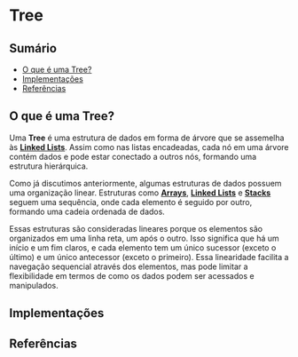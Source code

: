 # Tree

## Sumário

- [O que é uma Tree?](#o-que-é-uma-tree)
- [Implementações](#implementações)
- [Referências](#referências)

## O que é uma Tree?

Uma **Tree** é uma estrutura de dados em forma de árvore que se assemelha às [**Linked Lists**](https://github.com/FabioHenriqueFarias/algorithms-And-Data-Dtructures/tree/main/Data_Structures/2_Linked-List). Assim como nas listas encadeadas, cada nó em uma árvore contém dados e pode estar conectado a outros nós, formando uma estrutura hierárquica.


Como já discutimos anteriormente, algumas estruturas de dados possuem uma organização linear. Estruturas como [**Arrays**](https://github.com/FabioHenriqueFarias/algorithms-And-Data-Dtructures/tree/main/Data_Structures/1_Arrays), [**Linked Lists**](https://github.com/FabioHenriqueFarias/algorithms-And-Data-Dtructures/tree/main/Data_Structures/2_Linked-List) e [**Stacks**](https://github.com/FabioHenriqueFarias/algorithms-And-Data-Dtructures/tree/main/Data_Structures/3_Stack) seguem uma sequência, onde cada elemento é seguido por outro, formando uma cadeia ordenada de dados.



Essas estruturas são consideradas lineares porque os elementos são organizados em uma linha reta, um após o outro. Isso significa que há um início e um fim claros, e cada elemento tem um único sucessor (exceto o último) e um único antecessor (exceto o primeiro). Essa linearidade facilita a navegação sequencial através dos elementos, mas pode limitar a flexibilidade em termos de como os dados podem ser acessados e manipulados.

## Implementações

## Referências